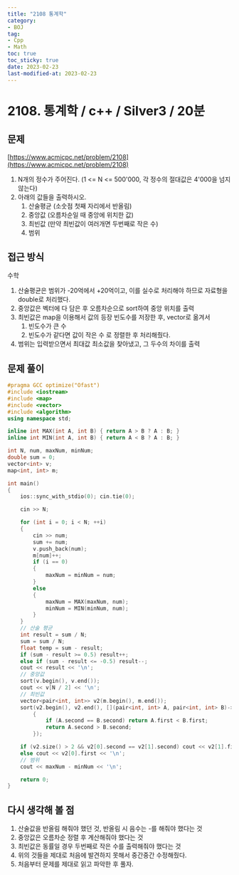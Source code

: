 ```yaml
---
title: "2108 통계학"
category:
- BOJ
tag:
- Cpp
- Math
toc: true
toc_sticky: true
date: 2023-02-23
last-modified-at: 2023-02-23
---
```


# 2108. 통계학 / c++ / Silver3 / 20분

## 문제
[https://www.acmicpc.net/problem/2108](https://www.acmicpc.net/problem/2108)   
1. N개의 정수가 주어진다. (1 <= N <= 500'000, 각 정수의 절대값은 4'000을 넘지 않는다)
2. 아래의 값들을 출력하시오.
    1. 산술평균 (소숫점 첫째 자리에서 반올림)
    2. 중앙값 (오름차순일 때 중앙에 위치한 값)
    3. 최빈값 (만약 최빈값이 여러개면 두번째로 작은 수)
    4. 범위

## 접근 방식
수학
1. 산술평균은 범위가 -20억에서 +20억이고, 이를 실수로 처리해야 하므로 자료형을 double로 처리했다.
2. 중앙값은 벡터에 다 담은 후 오름차순으로 sort하여 중앙 위치를 출력
3. 최빈값은 map을 이용해서 값의 등장 빈도수를 저장한 후, vector로 옮겨서
    1. 빈도수가 큰 수
    2. 빈도수가 같다면 값이 작은 수
    로  정렬한 후 처리해줬다.
4. 범위는 입력받으면서 최대값 최소값을 찾아냈고, 그 두수의 차이를 출력

## 문제 풀이
```c++
#pragma GCC optimize("Ofast")
#include <iostream>
#include <map>
#include <vector>
#include <algorithm>
using namespace std;

inline int MAX(int A, int B) { return A > B ? A : B; }
inline int MIN(int A, int B) { return A < B ? A : B; }

int N, num, maxNum, minNum;
double sum = 0;
vector<int> v;
map<int, int> m;

int main()
{
    ios::sync_with_stdio(0); cin.tie(0);

    cin >> N;

    for (int i = 0; i < N; ++i)
    {
        cin >> num;
        sum += num;
        v.push_back(num);
        m[num]++;
        if (i == 0)
        {
            maxNum = minNum = num;
        }
        else
        {
            maxNum = MAX(maxNum, num);
            minNum = MIN(minNum, num);
        }
    }
    // 산술 평균
    int result = sum / N;
    sum = sum / N;
    float temp = sum - result;
    if (sum - result >= 0.5) result++;
    else if (sum - result <= -0.5) result--;
    cout << result << '\n';
    // 중앙값
    sort(v.begin(), v.end());
    cout << v[N / 2] << '\n';
    // 최빈값
    vector<pair<int, int>> v2(m.begin(), m.end());
    sort(v2.begin(), v2.end(), [](pair<int, int> A, pair<int, int> B)->bool
        {
            if (A.second == B.second) return A.first < B.first;
            return A.second > B.second;
        });

    if (v2.size() > 2 && v2[0].second == v2[1].second) cout << v2[1].first << '\n';
    else cout << v2[0].first << '\n';
    // 범위
    cout << maxNum - minNum << '\n';

    return 0;
}
```

## 다시 생각해 볼 점
1. 산술값을 반올림 해줘야 했던 것, 반올림 시 음수는 -를 해줘야 했다는 것
2. 중앙값은 오름차순 정렬 후 계산해줘야 했다는 것
3. 최빈값은 동률일 경우 두번째로 작은 수를 출력해줘야 했다는 것
4. 위의 것들을 제대로 처음에 발견하지 못해서 중간중간 수정해줬다.
5. 처음부터 문제를 제대로 읽고 파악한 후 풀자.